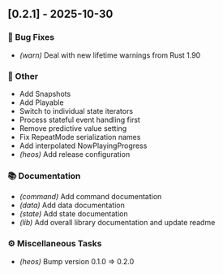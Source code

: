 ## [0.2.1] - 2025-10-30

### 🐛 Bug Fixes

- *(warn)* Deal with new lifetime warnings from Rust 1.90

### 💼 Other

- Add Snapshots
- Add Playable
- Switch to individual state iterators
- Process stateful event handling first
- Remove predictive value setting
- Fix RepeatMode serialization names
- Add interpolated NowPlayingProgress
- *(heos)* Add release configuration

### 📚 Documentation

- *(command)* Add command documentation
- *(data)* Add data documentation
- *(state)* Add state documentation
- *(lib)* Add overall library documentation and update readme

### ⚙️ Miscellaneous Tasks

- *(heos)* Bump version 0.1.0 => 0.2.0
